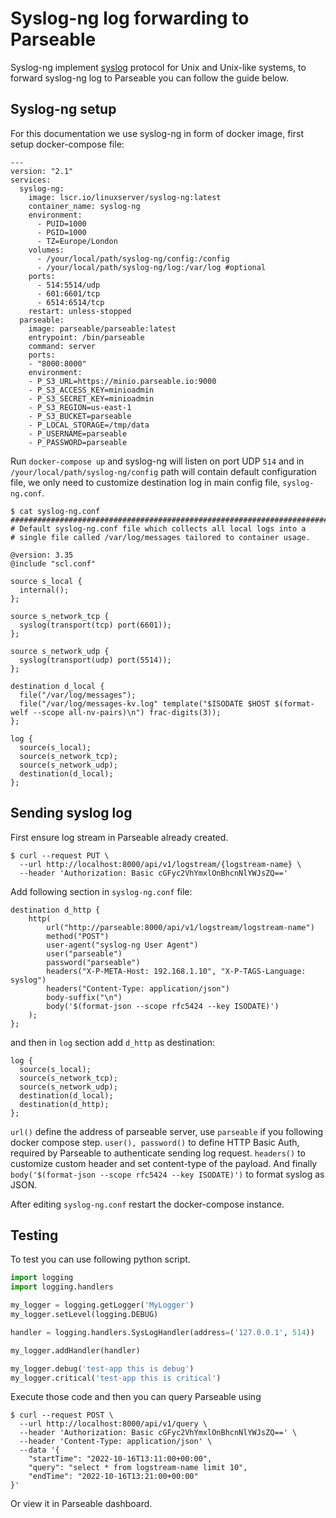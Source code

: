 # Syslog-ng log forwarding to Parseable


Syslog-ng implement [syslog](https://en.wikipedia.org/wiki/Syslog) protocol for Unix and Unix-like systems, 
to forward syslog-ng log to Parseable you can follow the guide below.

## Syslog-ng setup

For this documentation we use syslog-ng in form of docker image, first setup docker-compose file:

```
---
version: "2.1"
services:
  syslog-ng:
    image: lscr.io/linuxserver/syslog-ng:latest
    container_name: syslog-ng
    environment:
      - PUID=1000
      - PGID=1000
      - TZ=Europe/London
    volumes:
      - /your/local/path/syslog-ng/config:/config
      - /your/local/path/syslog-ng/log:/var/log #optional
    ports:
      - 514:5514/udp
      - 601:6601/tcp
      - 6514:6514/tcp
    restart: unless-stopped
  parseable:
    image: parseable/parseable:latest
    entrypoint: /bin/parseable
    command: server
    ports:
    - "8000:8000"
    environment:
    - P_S3_URL=https://minio.parseable.io:9000
    - P_S3_ACCESS_KEY=minioadmin
    - P_S3_SECRET_KEY=minioadmin
    - P_S3_REGION=us-east-1
    - P_S3_BUCKET=parseable
    - P_LOCAL_STORAGE=/tmp/data
    - P_USERNAME=parseable
    - P_PASSWORD=parseable
```

Run `docker-compose up` and syslog-ng will listen on port UDP `514` and in `/your/local/path/syslog-ng/config`
path will contain default configuration file, we only need to customize destination log in main config file,
`syslog-ng.conf`.

```
$ cat syslog-ng.conf
############################################################################
# Default syslog-ng.conf file which collects all local logs into a
# single file called /var/log/messages tailored to container usage.

@version: 3.35
@include "scl.conf"

source s_local {
  internal();
};

source s_network_tcp {
  syslog(transport(tcp) port(6601));
};

source s_network_udp {
  syslog(transport(udp) port(5514));
};

destination d_local {
  file("/var/log/messages");
  file("/var/log/messages-kv.log" template("$ISODATE $HOST $(format-welf --scope all-nv-pairs)\n") frac-digits(3));
};

log {
  source(s_local);
  source(s_network_tcp);
  source(s_network_udp);
  destination(d_local);
};
```



## Sending syslog log

First ensure log stream in Parseable already created.

```
$ curl --request PUT \
  --url http://localhost:8000/api/v1/logstream/{logstream-name} \
  --header 'Authorization: Basic cGFyc2VhYmxlOnBhcnNlYWJsZQ=='
```

Add following section in `syslog-ng.conf` file:

```
destination d_http {
    http(
        url("http://parseable:8000/api/v1/logstream/logstream-name")
        method("POST")
        user-agent("syslog-ng User Agent")
        user("parseable")
        password("parseable")
        headers("X-P-META-Host: 192.168.1.10", "X-P-TAGS-Language: syslog")
        headers("Content-Type: application/json")
        body-suffix("\n")
        body('$(format-json --scope rfc5424 --key ISODATE)')
    );
};
```

and then in `log` section add `d_http` as destination:

```
log {
  source(s_local);
  source(s_network_tcp);
  source(s_network_udp);
  destination(d_local);
  destination(d_http);
};
```

`url()` define the address of parseable server, use `parseable` if you following 
docker compose step. `user(), password()` to define HTTP Basic Auth, required by Parseable to authenticate
sending log request. `headers()` to customize custom header and set content-type of the payload. And
finally `body('$(format-json --scope rfc5424 --key ISODATE)')` to format syslog as JSON.

After editing `syslog-ng.conf` restart the docker-compose instance.


## Testing

To test you can use following python script.

```python
import logging
import logging.handlers

my_logger = logging.getLogger('MyLogger')
my_logger.setLevel(logging.DEBUG)

handler = logging.handlers.SysLogHandler(address=('127.0.0.1', 514))

my_logger.addHandler(handler)

my_logger.debug('test-app this is debug')
my_logger.critical('test-app this is critical')
```

Execute those code and then you can query Parseable using

```
$ curl --request POST \
  --url http://localhost:8000/api/v1/query \
  --header 'Authorization: Basic cGFyc2VhYmxlOnBhcnNlYWJsZQ==' \
  --header 'Content-Type: application/json' \
  --data '{
	"startTime": "2022-10-16T13:11:00+00:00",
	"query": "select * from logstream-name limit 10",
	"endTime": "2022-10-16T13:21:00+00:00"
}'
```

Or view it in Parseable dashboard.